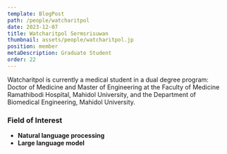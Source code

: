```yaml
---
template: BlogPost
path: /people/watcharitpol
date: 2023-12-07
title: Watcharitpol Sermsrisuwan
thumbnail: assets/people/watcharitpol.jp
position: member
metaDescription: Graduate Student
order: 22
---
```


Watcharitpol is currently a medical student in a dual degree program: Doctor of Medicine and Master of Engineering at the Faculty of Medicine Ramathibodi Hospital, Mahidol University, and the Department of Biomedical Engineering, Mahidol University.

### Field of Interest

- **Natural language processing**
- **Large language model**
